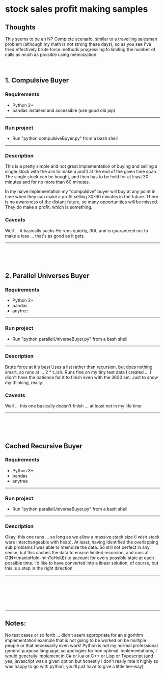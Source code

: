 # stock sales profit making samples
## Thoughts
This seems to be an NP Complete scenario, similar to a travelling salesman problem (although my math is not strong these days), so as you see I've tried effectively brute force methods progressing to limiting the number of calls as much as possible using memoization.
<br><br><br>
## 1. Compulsive Buyer
### Requirements
* Python 3+
* pandas installed and accessible (use good old pip)
***
### Run project
- Run "python compulsiveBuyer.py" from a bash shell

***
### Description
This is a pretty simple and not great implementation of buying and selling a single stock with the aim to make a profit at the end of the given time span.
The single stock can be bought, and then has to be held for at least 30 minutes and for no more than 60 minutes.

In my naive implementation my "compulsive" buyer will buy at any point in time when they can make a profit selling 30-60 minutes in the future.
There is no awareness of the distant future, so many opportunities will be missed.
They do make a profit, which is something.

### Caveats
Well ... it basically sucks
He runs quickly, 30t, and is guaranteed not to make a loss ... that's as good as it gets.

***
<br><br><br>
## 2. Parallel Universes Buyer

### Requirements
* Python 3+
* pandas
* anytree
***
### Run project
- Run "python parallelUniverseBuyer.py" from a bash shell

***
### Description
Brute force at it's best
Uses a list rather than recursion, but does nothing smart, so runs at ... 2 * t..ish.
Runs fine on my tiny test data I created ... I didn't have the patience for it to finish even with the 3600 set.
Just to show my thinking, really.

### Caveats
Well ... this one basically doesn't finish ... at least not in my life time
***
<br><br><br>
## Cached Recursive Buyer
### Requirements
* Python 3+
* pandas
* anytree
***
### Run project
- Run "python parallelUniverseBuyer.py" from a bash shell
***
### Description
Okay, this one runs ... so long as we allow a massive stack size (I wish stack were interchangeable with heap).
At least, having identified the overlapping sub problems I was able to memoize the data.
So still not perfect in any sense, but this caches the data to ensure limited recursion, and runs at  O(N*(maxtoHold-minToHold)) to account for every possible state at each possible time.
I'd like to have converted into a linear solution, of course, but this is a step in the right direction 
***
<br><br><br><br><br>
***
## Notes:
No test cases or so forth ... didn't seem appropriate for an algorithm implementation example that is not going to be worked on be multiple people or that necessarily even work!
Python is not my normal professional general purpose language, so apologies for non optimal implementations, I would generally implement in C# or lua or C++ or Lisp or Typescript (and yes, javascript was a given option but honestly I don't really rate it highly so was happy to go with python, you'll just have to give a little lee-way)